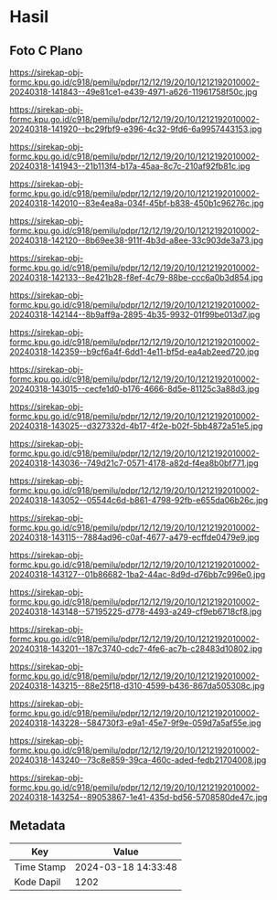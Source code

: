 # Hasil

## Foto C Plano

https://sirekap-obj-formc.kpu.go.id/c918/pemilu/pdpr/12/12/19/20/10/1212192010002-20240318-141843--49e81ce1-e439-4971-a626-11961758f50c.jpg

https://sirekap-obj-formc.kpu.go.id/c918/pemilu/pdpr/12/12/19/20/10/1212192010002-20240318-141920--bc29fbf9-e396-4c32-9fd6-6a9957443153.jpg

https://sirekap-obj-formc.kpu.go.id/c918/pemilu/pdpr/12/12/19/20/10/1212192010002-20240318-141943--21b113f4-b17a-45aa-8c7c-210af92fb81c.jpg

https://sirekap-obj-formc.kpu.go.id/c918/pemilu/pdpr/12/12/19/20/10/1212192010002-20240318-142010--83e4ea8a-034f-45bf-b838-450b1c96276c.jpg

https://sirekap-obj-formc.kpu.go.id/c918/pemilu/pdpr/12/12/19/20/10/1212192010002-20240318-142120--8b69ee38-911f-4b3d-a8ee-33c903de3a73.jpg

https://sirekap-obj-formc.kpu.go.id/c918/pemilu/pdpr/12/12/19/20/10/1212192010002-20240318-142133--8e421b28-f8ef-4c79-88be-ccc6a0b3d854.jpg

https://sirekap-obj-formc.kpu.go.id/c918/pemilu/pdpr/12/12/19/20/10/1212192010002-20240318-142144--8b9aff9a-2895-4b35-9932-01f99be013d7.jpg

https://sirekap-obj-formc.kpu.go.id/c918/pemilu/pdpr/12/12/19/20/10/1212192010002-20240318-142359--b9cf6a4f-6dd1-4e11-bf5d-ea4ab2eed720.jpg

https://sirekap-obj-formc.kpu.go.id/c918/pemilu/pdpr/12/12/19/20/10/1212192010002-20240318-143015--cecfe1d0-b176-4666-8d5e-81125c3a88d3.jpg

https://sirekap-obj-formc.kpu.go.id/c918/pemilu/pdpr/12/12/19/20/10/1212192010002-20240318-143025--d327332d-4b17-4f2e-b02f-5bb4872a51e5.jpg

https://sirekap-obj-formc.kpu.go.id/c918/pemilu/pdpr/12/12/19/20/10/1212192010002-20240318-143036--749d21c7-0571-4178-a82d-f4ea8b0bf771.jpg

https://sirekap-obj-formc.kpu.go.id/c918/pemilu/pdpr/12/12/19/20/10/1212192010002-20240318-143052--05544c6d-b861-4798-92fb-e655da06b26c.jpg

https://sirekap-obj-formc.kpu.go.id/c918/pemilu/pdpr/12/12/19/20/10/1212192010002-20240318-143115--7884ad96-c0af-4677-a479-ecffde0479e9.jpg

https://sirekap-obj-formc.kpu.go.id/c918/pemilu/pdpr/12/12/19/20/10/1212192010002-20240318-143127--01b86682-1ba2-44ac-8d9d-d76bb7c996e0.jpg

https://sirekap-obj-formc.kpu.go.id/c918/pemilu/pdpr/12/12/19/20/10/1212192010002-20240318-143148--57195225-d778-4493-a249-cf9eb6718cf8.jpg

https://sirekap-obj-formc.kpu.go.id/c918/pemilu/pdpr/12/12/19/20/10/1212192010002-20240318-143201--187c3740-cdc7-4fe6-ac7b-c28483d10802.jpg

https://sirekap-obj-formc.kpu.go.id/c918/pemilu/pdpr/12/12/19/20/10/1212192010002-20240318-143215--88e25f18-d310-4599-b436-867da505308c.jpg

https://sirekap-obj-formc.kpu.go.id/c918/pemilu/pdpr/12/12/19/20/10/1212192010002-20240318-143228--584730f3-e9a1-45e7-9f9e-059d7a5af55e.jpg

https://sirekap-obj-formc.kpu.go.id/c918/pemilu/pdpr/12/12/19/20/10/1212192010002-20240318-143240--73c8e859-39ca-460c-aded-fedb21704008.jpg

https://sirekap-obj-formc.kpu.go.id/c918/pemilu/pdpr/12/12/19/20/10/1212192010002-20240318-143254--89053867-1e41-435d-bd56-5708580de47c.jpg


## Metadata

| Key        | Value               |
| ---------- | ------------------- |
| Time Stamp | 2024-03-18 14:33:48 |
| Kode Dapil | 1202                |



